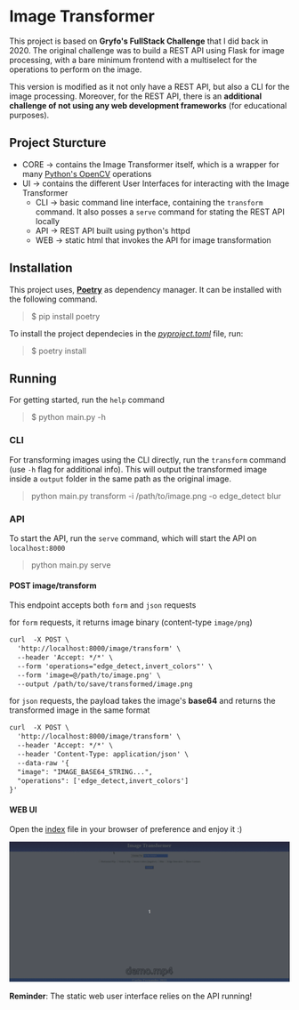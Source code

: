 # Image Transformer

This project is based on **Gryfo's FullStack Challenge** that I did back in 2020. The original challenge was to build a REST API using Flask for image processing, with a bare minimum frontend with a multiselect for the operations to perform on the image.

This version is modified as it not only have a REST API, but also a CLI for the image processing. Moreover, for the REST API, there is an **additional challenge of not using any web development frameworks** (for educational purposes).

## Project Sturcture

- CORE -> contains the Image Transformer itself, which is a wrapper for many <a href='https://pypi.org/project/opencv-python/'>Python's OpenCV</a> operations
- UI -> contains the different User Interfaces for interacting with the Image Transformer
  - CLI -> basic command line interface, containing the `transform` command. It also posses a `serve` command for stating the REST API locally
  - API -> REST API built using python's httpd
  - WEB -> static html that invokes the API for image transformation


## Installation

This project uses, <a href='https://python-poetry.org/' target=_blank>**Poetry**</a> as dependency manager. It can be installed with the following command.

> $ pip install poetry

To install the project dependecies in the <a href='./pyproject.toml'>*pyproject.toml*</a> file, run:

> $ poetry install


## Running

For getting started, run the `help` command

> $ python main.py -h

### CLI

For transforming images using the CLI directly, run the `transform` command (use `-h` flag for additional info). This will output the transformed image inside a `output` folder in the same path as the original image.

> python main.py transform -i /path/to/image.png -o edge_detect blur


### API

To start the API, run the `serve` command, which will start the API on `localhost:8000`

> python main.py serve

#### POST image/transform

This endpoint accepts both `form` and `json` requests

for `form` requests, it returns image binary (content-type `image/png`)
```
curl  -X POST \
  'http://localhost:8000/image/transform' \
  --header 'Accept: */*' \
  --form 'operations="edge_detect,invert_colors"' \
  --form 'image=@/path/to/image.png' \
  --output /path/to/save/transformed/image.png
```

for `json` requests, the payload takes the image's **base64** and returns the transformed image in the same format
```
curl  -X POST \
  'http://localhost:8000/image/transform' \
  --header 'Accept: */*' \
  --header 'Content-Type: application/json' \
  --data-raw '{
  "image": "IMAGE_BASE64_STRING...",
  "operations": ['edge_detect,invert_colors']
}'
```

#### WEB UI

Open the <a href='./ui/web/index.html'>index</a> file in your browser of preference and enjoy it :)

![](./demo.gif)

**Reminder**: The static web user interface relies on the API running!
